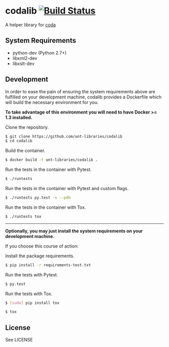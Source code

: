 # codalib [![Build Status](https://travis-ci.org/unt-libraries/codalib.svg?branch=master)](https://travis-ci.org/unt-libraries/codalib)
A helper library for [coda](https://github.com/unt-libraries/coda)

## System Requirements

* python-dev (Python 2.7+)
* libxml2-dev
* libxslt-dev

## Development

In order to ease the pain of ensuring the system requirements above are fulfilled on your development machine, codalib provides a Dockerfile which will build the necessary environment for you. 

**To take advantage of this environment you will need to have Docker >= 1.3 installed.**

Clone the repository.
```sh
$ git clone https://github.com/unt-libraries/codalib
$ cd codalib
```

Build the container.

```sh
$ docker build -t unt-libraries/codalib .
```

Run the tests in the container with Pytest.

```sh
$ ./runtests
```

Run the tests in the container with Pytest and custom flags.

```sh
$ ./runtests py.test -s --pdb
```

Run the tests in the container with Tox.

```sh
$ ./runtests tox
```

---

**Optionally, you may just install the system requirements on your development machine.**

If you choose this course of action:

Install the package requirements.

```sh
$ pip install -r requirements-test.txt
```

Run the tests with Pytest.

```sh
$ py.test
```

Run the tests with Tox.

```sh
$ [sudo] pip install tox

$ tox
```

## License

See LICENSE
